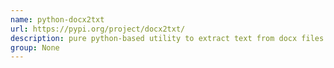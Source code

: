 ```yaml
---
name: python-docx2txt
url: https://pypi.org/project/docx2txt/
description: pure python-based utility to extract text from docx files. URL : https://pypi.org/project/docx2txt/ Groups : None
group: None
---
```

